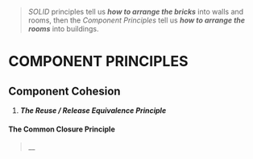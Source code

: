 > _SOLID_ principles tell us _**how to arrange the bricks**_ into walls and rooms, then the _Component Principles_ tell us _**how to arrange the rooms**_ into buildings. 
# COMPONENT PRINCIPLES 

## Component Cohesion

1. _**The Reuse / Release Equivalence Principle**_
> 
#### The Common Closure Principle 


> __
<!--stackedit_data:
eyJoaXN0b3J5IjpbMzgyNTM4NTQwLDk4ODA3Mzk3OCwxMjYwNz
U4NTI0XX0=
-->